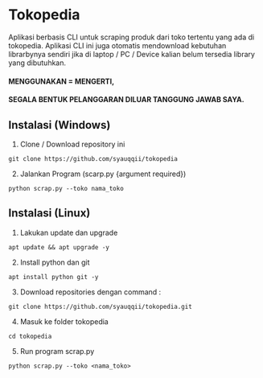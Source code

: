 # Tokopedia
Aplikasi berbasis CLI untuk scraping produk dari toko tertentu yang ada di tokopedia.
Aplikasi CLI ini juga otomatis mendownload kebutuhan librarbynya sendiri jika di laptop / PC / Device kalian belum tersedia library yang dibutuhkan.

#### MENGGUNAKAN = MENGERTI,
#### SEGALA BENTUK PELANGGARAN DILUAR TANGGUNG JAWAB SAYA.

## Instalasi (Windows)
1. Clone / Download repository ini
```
git clone https://github.com/syauqqii/tokopedia
```
2. Jalankan Program (scarp.py {argument required})
```
python scrap.py --toko nama_toko
```

## Instalasi (Linux)
1. Lakukan update dan upgrade
```
apt update && apt upgrade -y
```
2. Install python dan git
```
apt install python git -y
```
3. Download repositories dengan command :
```
git clone https://github.com/syauqqii/tokopedia.git
```
4. Masuk ke folder tokopedia
```
cd tokopedia
```
5. Run program scrap.py
```
python scrap.py --toko <nama_toko>
```
